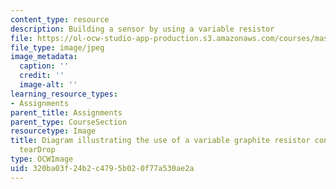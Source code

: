 ```yaml
---
content_type: resource
description: Building a sensor by using a variable resistor
file: https://ol-ocw-studio-app-production.s3.amazonaws.com/courses/mas-714j-technologies-for-creative-learning-fall-2009/320ba03f24b2c4795b020f77a530ae2a_Image11.jpg
file_type: image/jpeg
image_metadata:
  caption: ''
  credit: ''
  image-alt: ''
learning_resource_types:
- Assignments
parent_title: Assignments
parent_type: CourseSection
resourcetype: Image
title: Diagram illustrating the use of a variable graphite resistor connected to the
  tearDrop
type: OCWImage
uid: 320ba03f-24b2-c479-5b02-0f77a530ae2a
---
```

